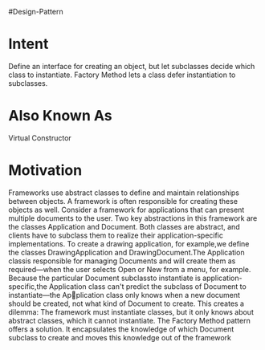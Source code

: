 #Design-Pattern
# Intent
Define an interface for creating an object, but let subclasses decide which class to
instantiate. Factory Method lets a class defer instantiation to subclasses.
# Also Known As
Virtual Constructor

# Motivation 
Frameworks use abstract classes to define and maintain relationships between objects. A framework is often responsible for creating these objects as well. Consider a framework for applications that can present multiple documents to the user. Two key abstractions in this framework are the classes Application and Document. Both classes are abstract, and clients have to subclass them to realize their application-specific implementations. To create a drawing application, for example,we define the classes DrawingApplication and DrawingDocument.The Application classis responsible for managing Documents and will create them as required—when the user selects Open or New from a menu, for example. Because the particular Document subclassto instantiate is application-specific,the Application class can't predict the subclass of Document to instantiate—the Application class only knows when a new document should be created, not what kind of Document to create. This creates a dilemma: The framework must instantiate classes, but it only knows about abstract classes, which it cannot instantiate. The Factory Method pattern offers a solution. It encapsulates the knowledge of which Document subclass to create and moves this knowledge out of the framework